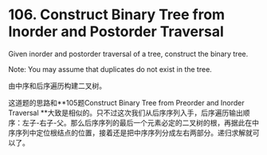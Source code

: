 # 106. Construct Binary Tree from Inorder and Postorder Traversal
Given inorder and postorder traversal of a tree, construct the binary tree.

Note:
You may assume that duplicates do not exist in the tree.

由中序和后序遍历构建二叉树。

这道题的思路和**105题Construct Binary Tree from Preorder and Inorder Traversal **大致是相似的。只不过这次我们从后序序列入手，后序遍历输出顺序：左子-右子-父。那么后序序列的最后一个元素必定的二叉树的根，再据此在中序序列中定位根结点的位置，接着还是把中序序列分成左右两部分。递归求解就可以了。

